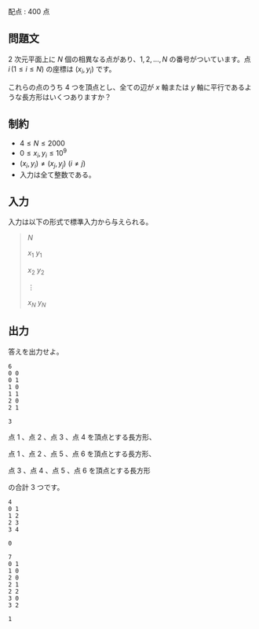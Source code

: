 配点 : $400$ 点

## 問題文

$2$ 次元平面上に $N$ 個の相異なる点があり、$1,2,\ldots ,N$ の番号がついています。点 $i\,(1 \leq i \leq N)$ の座標は $(x_i,y_i)$ です。

これらの点のうち $4$ つを頂点とし、全ての辺が $x$ 軸または $y$ 軸に平行であるような長方形はいくつありますか？

## 制約

- $4 \leq N \leq 2000$
- $0 \leq x_i, y_i \leq 10^9$
- $(x_i,y_i) \neq (x_j,y_j)$ $(i \neq j)$
- 入力は全て整数である。

## 入力

入力は以下の形式で標準入力から与えられる。

> $N$
> 
> $x_1$ $y_1$
> 
> $x_2$ $y_2$
> 
> $\vdots$
> 
> $x_N$ $y_N$

## 出力

答えを出力せよ。

```input1
6
0 0
0 1
1 0
1 1
2 0
2 1
```

```output1
3
```

点 $1$ 、点 $2$ 、点 $3$ 、点 $4$ を頂点とする長方形、

点 $1$ 、点 $2$ 、点 $5$ 、点 $6$ を頂点とする長方形、

点 $3$ 、点 $4$ 、点 $5$ 、点 $6$ を頂点とする長方形

の合計 $3$ つです。

```input2
4
0 1
1 2
2 3
3 4
```

```output2
0
```

```input3
7
0 1
1 0
2 0
2 1
2 2
3 0
3 2
```

```output3
1
```